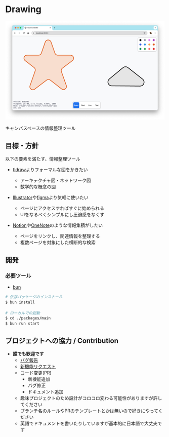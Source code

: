 # Drawing

![Screenshot](./docs/screenshot.png)

キャンバスベースの情報整理ツール

## 目標・方針

以下の要素を満たす、情報整理ツール

- [tldraw](https://tldraw.dev/)よりフォーマルな図をかきたい
    - アーキテクチャ図・ネットワーク図
    - 数学的な概念の図

- [Illustrator](https://www.adobe.com/jp/products/illustrator.html)や[figma](https://www.figma.com/)より気軽に使いたい
    - ページにアクセスすればすぐに始められる
    - UIをなるべくシンプルにし圧迫感をなくす

- [Notion](https://www.notion.so/)や[OneNote](https://www.microsoft.com/microsoft-365/onenote)のような情報集積がしたい
    - ページをリンクし、関連情報を整理する
    - 複数ページを対象にした横断的な検索

## 開発

### 必要ツール

- [bun](https://bun.sh/)

```bash
# 依存パッケージのインストール
$ bun install

# ローカルでの起動
$ cd ./packages/main
$ bun run start
```

## プロジェクトへの協力 / Contribution

- **誰でも歓迎です**
    - [バグ報告](https://github.com/Kiikurage/drawing2/issues/new?assignees=&labels=bug&projects=&template=bug-report---%E3%83%90%E3%82%B0%E5%A0%B1%E5%91%8A.md&title=)
    - [新機能リクエスト](https://github.com/Kiikurage/drawing2/issues/new)
    - コード変更(PR)
        - 新機能追加
        - バグ修正
        - ドキュメント追加
    - 趣味プロジェクトのため設計がコロコロ変わる可能性がありますが許してください
    - ブランチ名のルールやPRのテンプレートとかは無いので好きにやってください
    - 英語でドキュメントを書いたりしていますが基本的に日本語で大丈夫です
